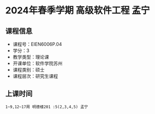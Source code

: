 # 2024年春季学期 高级软件工程 孟宁






## 课程信息

- 课程号：EIEN6006P.04
- 学分：3
- 教学类型：理论课
- 开课单位：软件学院苏州
- 课程类别：硕士
- 课程层次：研究生课程

## 上课时间

```
1~9,12~17周 明德楼201 :5(2,3,4,5) 孟宁
```

